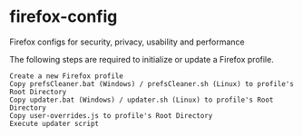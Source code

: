 # firefox-config
Firefox configs for security, privacy, usability and performance

The following steps are required to initialize or update a Firefox profile.

    Create a new Firefox profile
    Copy prefsCleaner.bat (Windows) / prefsCleaner.sh (Linux) to profile's Root Directory
    Copy updater.bat (Windows) / updater.sh (Linux) to profile's Root Directory
    Copy user-overrides.js to profile's Root Directory
    Execute updater script
